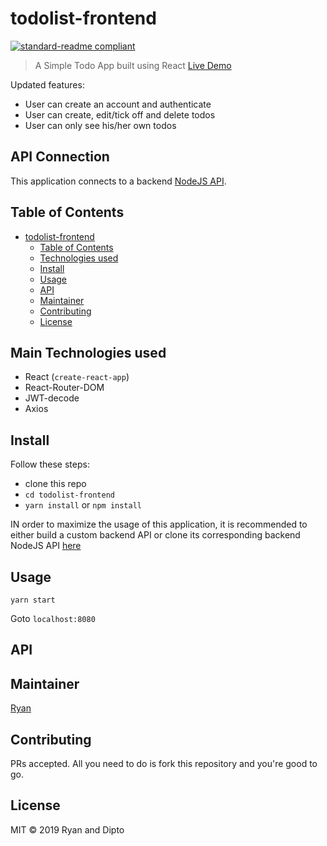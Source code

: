 # todolist-frontend

[![standard-readme compliant](https://img.shields.io/badge/standard--readme-OK-green.svg?style=flat-square)](https://github.com/RichardLitt/standard-readme)

> A Simple Todo App built using React [Live Demo](#)

Updated features:

- User can create an account and authenticate
- User can create, edit/tick off and delete todos
- User can only see his/her own todos

## API Connection

This application connects to a backend [NodeJS API](https://github.com/rvvergara/todolist-api-igaku).

## Table of Contents

- [todolist-frontend](#todolist-frontend)
  - [Table of Contents](#table-of-contents)
  - [Technologies used](#main-technologies-used)
  - [Install](#install)
  - [Usage](#usage)
  - [API](#api)
  - [Maintainer](#maintainer)
  - [Contributing](#contributing)
  - [License](#license)

## Main Technologies used

- React (`create-react-app`)
- React-Router-DOM
- JWT-decode
- Axios

## Install

Follow these steps:

- clone this repo
- `cd todolist-frontend`
- `yarn install` or `npm install`

IN order to maximize the usage of this application, it is recommended to either build a custom backend API or clone its corresponding backend NodeJS API [here](https://github.com/rvvergara/todolist-api-igaku)

## Usage

```
yarn start
```

Goto `localhost:8080`

## API

## Maintainer

[Ryan](https://github.com/rvvergara)

## Contributing

PRs accepted. All you need to do is fork this repository and you're good to go.

## License

MIT © 2019 Ryan and Dipto

